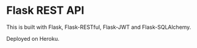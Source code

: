 # Flask REST API

This is built with Flask, Flask-RESTful, Flask-JWT and Flask-SQLAlchemy.

Deployed on Heroku.
